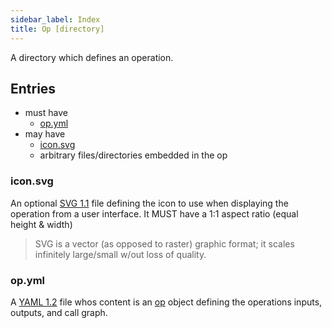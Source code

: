 ```yaml
---
sidebar_label: Index
title: Op [directory]
---
```

A directory which defines an operation.

## Entries
- must have
    - [op.yml](#opyml)
- may have
    - [icon.svg](#iconsvg)
    - arbitrary files/directories embedded in the op

### icon.svg
An optional [SVG 1.1](https://www.w3.org/TR/SVG11/) file defining the icon to use when displaying the operation from a user interface. It MUST have a 1:1 aspect ratio (equal height & width)

> SVG is a vector (as opposed to raster) graphic format; it scales infinitely large/small w/out loss of quality.

### op.yml
A [YAML 1.2](https://yaml.org/spec/1.2/spec.html) file whos content is an [op](op/index.md) object defining the operations inputs, outputs, and call graph.